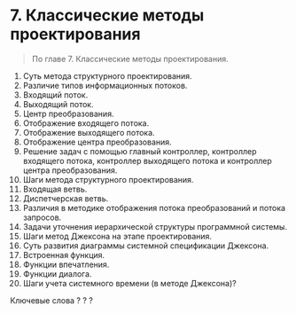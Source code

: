 # 7. Классические методы проектирования
>По главе 7. Классические методы проектирования.

1. Cуть метода структурного проектирования.
2. Различие типов информационных потоков. 
3. Входящий поток.
4. Выходящий поток. 
5. Центр преобразования. 
6. Отображение входящего потока. 
7. Отображение выходящего потока. 
8. Отображение центра преобразования. 
9. Решение задач с помощью главный контроллер, контроллер входящего потока, контроллер выходящего потока и контроллер центра преобразования.
10. Шаги метода структурного проектирования. 
11. Входящая ветвь. 
12. Диспетчерская ветвь. 
13. Различия в методике отображения потока преобразований и потока запросов. 
14. Задачи уточнения иерархической структуры программной системы. 
15. Шаги метод Джексона на этапе проектирования. 
16. Суть развития диаграммы системной спецификации Джексона.
17. Встроенная функция. 
18. Функции впечатления. 
19. Функции диалога. 
20. Шаги учета системного времени (в методе Джексона)?

Ключевые слова
?
?
?
